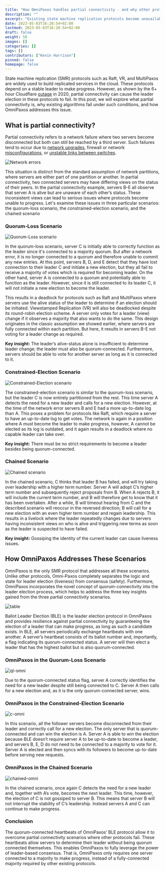 ```yaml
---
title: "How OmniPaxos handles partial connectivity - and why other protocols can’t"
description: ""
excerpt: "Existing state machine replication protocols become unavailable with partial connectivity. OmniPaxos solves the problem by distilling a minimal set of requirements for becoming the leader which separates liveness and safety logic and adds the novel concept of quorum-connectivity to leader election."
date: 2023-05-03T16:20:54+02:00
lastmod: 2023-05-03T16:20:54+02:00
draft: false
weight: 50
images: []
categories: []
tags: []
contributors: ["Kevin Harrison"]
pinned: false
homepage: false
---
```


State machine replication (SMR) protocols such as Raft, VR, and MultiPaxos are widely used to build replicated services in the cloud. These protocols depend on a stable leader to make progress. However, as shown by the 6+ hour Cloudflare [outage](https://blog.cloudflare.com/a-byzantine-failure-in-the-real-world/) in 2020, partial connectivity can cause the leader election in these protocols to fail. In this post, we will explore what partial connectivity is, why existing algorithms fail under such conditions, and how OmniPaxos addresses this issue.

## What is partial connectivity?
Partial connectivity refers to a network failure where two servers become disconnected but both can still be reached by a third server. Such failures tend to occur due to [network upgrades](https://github.com/elastic/elasticsearch/issues/9495), firewall or network [misconfigurations](https://github.com/elastic/elasticsearch/issues/6105), or [unstable links between switches](https://issues.apache.org/jira/browse/MAPREDUCE-1800).

![Network errors](images/partition.svg)

This situation is distinct from the standard assumption of network partitions, where servers are either part of one partition or another. In partial connectivity, two connected servers may have differing views on the status of their peers. In the partial connectivity example, servers B-E all observe that server A is alive but are unaware of each other’s status. These inconsistent views can lead to serious issues where protocols become unable to progress. Let's examine these issues in three particular scenarios: the quorum-loss scenario, the constrained-election scenario, and the chained scenario

### Quorum-Loss Scenario

![Quorum-Loss scenario](images/quorum-loss.svg)

In the quorum-loss scenario, server C is initially able to correctly function as the leader since it's connected to a majority quorum. But after a network error, it is no longer connected to a quorum and therefore unable to commit any new entries. At this point, servers B, D, and E detect that they have lost connection to their leader C and initiate a new election, but they all fail to receive a majority of votes which is required for becoming leader. On the other hand, server A is connected to a quorum and potentially able to function as the leader. However, since it is still connected to its leader C, it will not initiate a new election to become the leader.

This results in a deadlock for protocols such as Raft and MultiPaxos where servers use the alive status of the leader to determine if an election should be initiated. Viewstamped Replication (VR) will also be deadlocked despite its round-robin election scheme. A server only votes for a leader (view) change if it observes a majority that also wants to do the same. This design originates in the classic assumption we showed earlier, where servers are fully connected within each partition. But here, it results in servers B-E not voting for a leader change as required.

**Key insight:** The leader’s alive-status alone is insufficient to determine leader change; the leader must also be quorum-connected. Furthermore, servers should be able to vote for another server as long as it is connected to it.

### Constrained-Election Scenario

![Constrained-Election scenario](images/constrained.svg)

The constrained-election scenario is similar to the quorum-loss scenario, but the leader C is now entirely partitioned from the rest. This time server A detects the need for a new leader and calls for a new election. However, at the time of the network error servers B and E had a more up-to-date log than A. This poses a problem for protocols like Raft, which require a server to have an up-to-date log to get votes. The network is again in a position where A must become the leader to make progress, however, A cannot be elected as its log is outdated, and it again results in a deadlock where no capable leader can take over.

**Key insight:** There must be no strict requirements to become a leader besides being quorum-connected.

### Chained Scenario

![Chained scenario](images/chained.svg)

In the chained scenario, C thinks that leader B has failed, and will try taking over leadership with a higher term number. Server A will adopt C’s higher term number and subsequently reject proposals from B. When A rejects B, it will include the current term number, and B will therefore get to know that it has been overtaken. After a while, B will timeout hearing from C and the described scenario will reoccur in the reversed direction; B will call for a new election with an even higher term number and regain leadership. This results in a livelock where the leader repeatedly changes due to servers having inconsistent views on who is alive and triggering new terms as soon as the leader is suspected to have failed.

**Key insight:** Gossiping the identity of the current leader can cause liveness issues.

## How OmniPaxos Addresses These Scenarios
OmniPaxos is the only SMR protocol that addresses all these scenarios. Unlike other protocols, Omni-Paxos completely separates the logic and state for leader election (liveness) from consensus (safety). Furthermore, OmniPaxos incorporates the novel concept of quorum-connectivity into the leader election process, which helps to address the three key insights gained from the three partial connectivity scenarios.

![table](images/table.png)

Ballot Leader Election (BLE) is the leader election protocol in OmniPaxos and provides resilience against partial connectivity by guaranteeing the election of a leader that can make progress, as long as such a candidate exists. In BLE, all servers periodically exchange heartbeats with one another. A server’s heartbeat consists of its ballot number and, importantly, a flag indicating its quorum-connected status. A server will then elect a leader that has the highest ballot but is also quorum-connected.

### OmniPaxos in the Quorum-Loss Scenario

![ql-omni](images/quorum-loss-omni.svg)

Due to the quorum-connected status flag, server A correctly identifies the need for a new leader despite still being connected to C. Server A then calls for a new election and, as it is the only quorum-connected server, wins.

### OmniPaxos in the Constrained-Election Scenario

![c-omni](images/constrained-omni.svg)

In this scenario, all the follower servers become disconnected from their leader and correctly call for a new election. The only server that is quorum-connected and can win the election is A. Server A is able to win the election because BLE doesn’t require server A to be up-to-date to become a leader, and servers B, E, D do not need to be connected to a majority to vote for it. Server A is elected and then syncs with its followers to become up-to-date before serving new requests.

### OmniPaxos in the Chained Scenario

![chained-omni](images/chained-omni.svg)

In the chained scenario, once again C detects the need for a new leader and, together with A’s vote, becomes the next leader. This time, however, the election of C is not gossiped to server B. This means that server B will not interrupt the stability of C’s leadership. Instead servers A and C can continue to make progress.

### Conclusion
The quorum-connected heartbeats of OmniPaxos’ BLE protocol allow it to overcome partial connectivity scenarios where other protocols fail. These heartbeats allow servers to determine their leader without being quorum connected themselves. This enables OmniPaxos to fully leverage the power of leader-based consensus. That is, OmniPaxos only requires one server connected to a majority to make progress, instead of a fully-connected majority required by other existing protocols.
